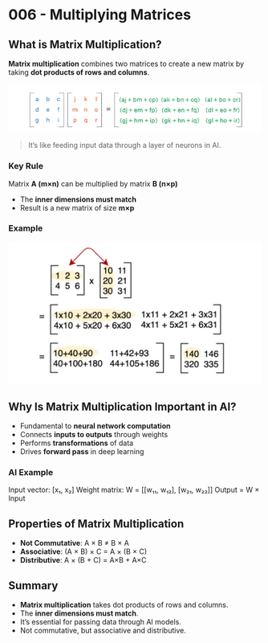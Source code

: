 # 006 - Multiplying Matrices

## What is Matrix Multiplication?

**Matrix multiplication** combines two matrices to create a new matrix by taking **dot products of rows and columns**.

![1753268944044](image/006_multiplying-matrices/1753268944044.png)

> It’s like feeding input data through a layer of neurons in AI.

### Key Rule

Matrix **A (m×n)** can be multiplied by matrix **B (n×p)**

* The **inner dimensions must match**
* Result is a new matrix of size **m×p**

### Example

![1753268718450](image/006_multiplying-matrices/1753268718450.png)

## Why Is Matrix Multiplication Important in AI?

* Fundamental to **neural network computation**
* Connects **inputs to outputs** through weights
* Performs **transformations** of data
* Drives **forward pass** in deep learning

### AI Example

Input vector: \[x₁, x₂]
Weight matrix: W = \[\[w₁₁, w₁₂], \[w₂₁, w₂₂]]
Output = W × Input

## Properties of Matrix Multiplication

* **Not Commutative**: A × B ≠ B × A
* **Associative**: (A × B) × C = A × (B × C)
* **Distributive**: A × (B + C) = A×B + A×C

## Summary

* **Matrix multiplication** takes dot products of rows and columns.
* The **inner dimensions must match**.
* It’s essential for passing data through AI models.
* Not commutative, but associative and distributive.
